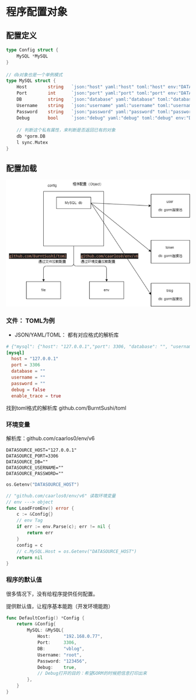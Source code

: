 # 程序配置对象


## 配置定义

```go
type Config struct {
	MySQL *MySQL
}

// db对象也是一个单例模式
type MySQL struct {
	Host        string   `json:"host" yaml:"host" toml:"host" env:"DATASOURCE_HOST"`
	Port        int      `json:"port" yaml:"port" toml:"port" env:"DATASOURCE_PORT"`
	DB          string   `json:"database" yaml:"database" toml:"database" env:"DATASOURCE_DB"`
	Username    string   `json:"username" yaml:"username" toml:"username" env:"DATASOURCE_USERNAME"`
	Password    string   `json:"password" yaml:"password" toml:"password" env:"DATASOURCE_PASSWORD"`
	Debug       bool     `json:"debug" yaml:"debug" toml:"debug" env:"DATASOURCE_DEBUG"`

	// 判断这个私有属性，来判断是否返回已有的对象
	db *gorm.DB
	l sync.Mutex
}
```

## 配置加载

![](../docs/images/config.png)

### 文件： TOML为例

+ JSON/YAML/TOML： 都有对应格式的解析库

```toml
# {"mysql": {"host": "127.0.0.1","port": 3306, "database": "", "username": "", "password": "", "debug": false, "enable_trace": true}}
[mysql]
  host = "127.0.0.1"
  port = 3306
  database = ""
  username = ""
  password = ""
  debug = false
  enable_trace = true
```
找到toml格式的解析库
github.com/BurntSushi/toml

### 环境变量

解析库：github.com/caarlos0/env/v6

```env
DATASOURCE_HOST="127.0.0.1"
DATASOURCE_PORT=3306
DATASOURCE_DB=""
DATASOURCE_USERNAME=""
DATASOURCE_PASSWORD=""
```

```go
os.Getenv("DATASOURCE_HOST")
```

```go
// "github.com/caarlos0/env/v6" 读取环境变量
// env ---> object
func LoadFromEnv() error {
	c := &Config{}
	// env Tag
	if err := env.Parse(c); err != nil {
		return err
	}
	config = c
	// c.MySQL.Host = os.Getenv("DATASOURCE_HOST")
	return nil
}
```

### 程序的默认值

很多情况下，没有给程序提供任何配置。

提供默认值，让程序基本能跑（开发环境能跑）

```go
func DefaultConfig() *Config {
	return &Config{
		MySQL: &MySQL{
			Host:     "192.168.0.77",
			Port:     3306,
			DB:       "vblog",
			Username: "root",
			Password: "123456",
			Debug:    true,
			// Debug打开的目的：希望GORM的时候把信息打印出来
		},
	}
}
```